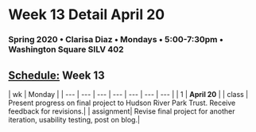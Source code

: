 # Week 13 Detail April 20

### Spring 2020 • Clarisa Diaz • Mondays • 5:00-7:30pm • Washington Square SILV 402

## [Schedule:](./) Week 13

| wk | Monday |
| --- | --- | --- | --- | --- | --- | --- |
| 1 | **April 20** |
| class | Present progress on final project to Hudson River Park Trust. Receive feedback for revisions.| 
| assignment| Revise final project for another iteration, usability testing, post on blog.|  

